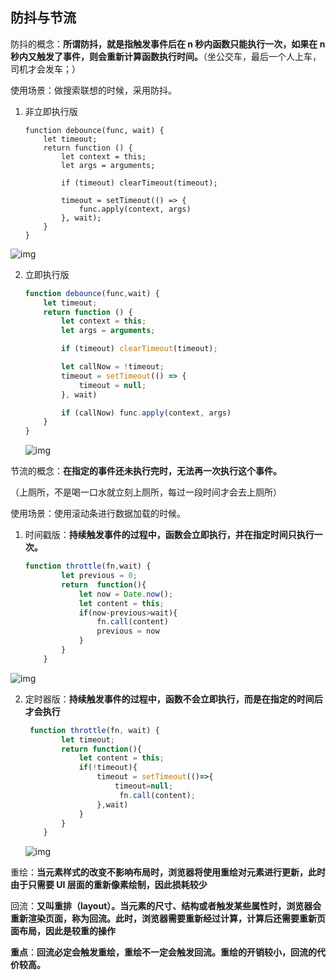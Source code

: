 ## 防抖与节流

防抖的概念：**所谓防抖，就是指触发事件后在 n 秒内函数只能执行一次，如果在 n 秒内又触发了事件，则会重新计算函数执行时间。**（坐公交车，最后一个人上车，司机才会发车；）

使用场景：做搜索联想的时候，采用防抖。

1. 非立即执行版

   ```
   function debounce(func, wait) {
       let timeout;
       return function () {
           let context = this;
           let args = arguments;
   
           if (timeout) clearTimeout(timeout);
           
           timeout = setTimeout(() => {
               func.apply(context, args)
           }, wait);
       }
   }
   ```

   

![img](https://user-gold-cdn.xitu.io/2019/3/12/169721dc213d832b?imageslim)

2. 立即执行版

   ```js
   function debounce(func,wait) {
       let timeout;
       return function () {
           let context = this;
           let args = arguments;
   
           if (timeout) clearTimeout(timeout);
   
           let callNow = !timeout;
           timeout = setTimeout(() => {
               timeout = null;
           }, wait)
   
           if (callNow) func.apply(context, args)
       }
   }
   ```

   

   ![img](https://upload-images.jianshu.io/upload_images/4842858-067785c056f182d8.gif?imageMogr2/auto-orient/)



节流的概念：**在指定的事件还未执行完时，无法再一次执行这个事件。**​

（上厕所，不是喝一口水就立刻上厕所，每过一段时间才会去上厕所）

使用场景：使用滚动条进行数据加载的时候。

1. 时间戳版：**持续触发事件的过程中，函数会立即执行，并在指定时间只执行一次。**

   ``` js
   function throttle(fn,wait) {
           let previous = 0;
           return  function(){
               let now = Date.now();
               let content = this;
               if(now-previous>wait){
                   fn.call(content)
                   previous = now
               }
           }
       }
   ```
   


![img](https://upload-images.jianshu.io/upload_images/4842858-80423b8898a27732.gif?imageMogr2/auto-orient/strip%7CimageView2/2/w/1000/format/webp)

2. 定时器版：**持续触发事件的过程中，函数不会立即执行，而是在指定的时间后才会执行**

   ```js
    function throttle(fn, wait) {
           let timeout;
           return function(){
               let content = this;
               if(!timeout){
                   timeout = setTimeout(()=>{           
                       timeout=null;
                        fn.call(content);
                   },wait)
               }
           }
       }
   ```

   ![img](https://upload-images.jianshu.io/upload_images/4842858-bf2ed4c8ed4f0ec0.gif?imageMogr2/auto-orient/strip%7CimageView2/2/w/1000/format/webp)
   
   

重绘：**当元素样式的改变不影响布局时，浏览器将使用重绘对元素进行更新，此时由于只需要 UI 层面的重新像素绘制，因此损耗较少**

回流：**又叫重排（layout）。当元素的尺寸、结构或者触发某些属性时，浏览器会重新渲染页面，称为回流。此时，浏览器需要重新经过计算，计算后还需要重新页面布局，因此是较重的操作**

**重点**：**回流必定会触发重绘，重绘不一定会触发回流。重绘的开销较小，回流的代价较高。**



